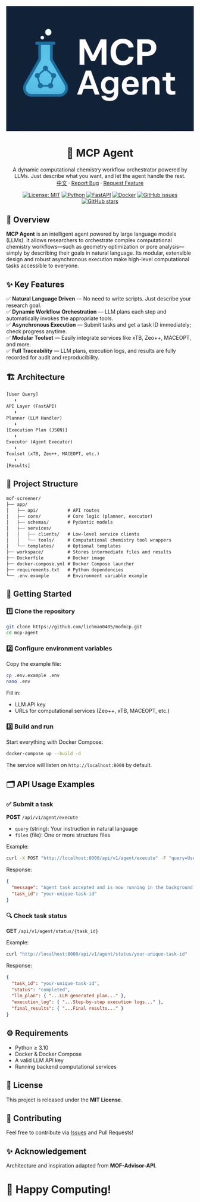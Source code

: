 
<div align="center">
  <a href="https://github.com/lichman0405/mofmcp">
    <img src="assets/logo.png" alt="MCP Agent Banner" style="max-width: 100%; height: auto;">
  </a>

  <h1 align="center">🧪 MCP Agent</h1>

  <p align="center">
    A dynamic computational chemistry workflow orchestrator powered by LLMs. Just describe what you want, and let the agent handle the rest.
    <br>
    <a href="README.md">中文</a>
    ·
    <a href="https://github.com/lichman0405/mofmcp/issues">Report Bug</a>
    ·
    <a href="https://github.com/lichman0405/mofmcp/issues">Request Feature</a>
  </p>

<p>
  <a href="https://opensource.org/licenses/MIT"><img src="https://img.shields.io/badge/License-MIT-blue.svg" alt="License: MIT"></a>
  <a href="https://www.python.org/"><img src="https://img.shields.io/badge/Python-3.10%2B-blue" alt="Python"></a>
  <a href="https://fastapi.tiangolo.com/"><img src="https://img.shields.io/badge/FastAPI-009688?style=flat&logo=fastapi" alt="FastAPI"></a>
  <a href="https://www.docker.com/"><img src="https://img.shields.io/badge/Docker-2496ED?style=flat&logo=docker" alt="Docker"></a>
  <a href="https://github.com/lichman0405/mofmcp/issues"><img src="https://img.shields.io/github/issues/lichman0405/mofmcp.svg" alt="GitHub issues"></a>
  <a href="https://github.com/lichman0405/mofmcp"><img src="https://img.shields.io/github/stars/lichman0405/mofmcp.svg?style=social" alt="GitHub stars"></a>
</p>
</div>



## 📖 Overview

**MCP Agent** is an intelligent agent powered by large language models (LLMs). It allows researchers to orchestrate complex computational chemistry workflows—such as geometry optimization or pore analysis—simply by describing their goals in natural language. Its modular, extensible design and robust asynchronous execution make high-level computational tasks accessible to everyone.



## ✨ Key Features

✅ **Natural Language Driven** — No need to write scripts. Just describe your research goal.  
✅ **Dynamic Workflow Orchestration** — LLM plans each step and automatically invokes the appropriate tools.  
✅ **Asynchronous Execution** — Submit tasks and get a task ID immediately; check progress anytime.  
✅ **Modular Toolset** — Easily integrate services like xTB, Zeo++, MACEOPT, and more.  
✅ **Full Traceability** — LLM plans, execution logs, and results are fully recorded for audit and reproducibility.



## 🏗️ Architecture

```
[User Query] 
   ⬇️ 
API Layer (FastAPI)
   ⬇️ 
Planner (LLM Handler)
   ⬇️ 
[Execution Plan (JSON)]
   ⬇️ 
Executor (Agent Executor)
   ⬇️ 
Toolset (xTB, Zeo++, MACEOPT, etc.)
   ⬇️ 
[Results]
```



## 📂 Project Structure

```
mof-screener/
├── app/
│   ├── api/           # API routes
│   ├── core/          # Core logic (planner, executor)
│   ├── schemas/       # Pydantic models
│   ├── services/
│   │   ├── clients/   # Low-level service clients
│   │   └── tools/     # Computational chemistry tool wrappers
│   └── templates/     # Optional templates
├── workspace/         # Stores intermediate files and results
├── Dockerfile         # Docker image
├── docker-compose.yml # Docker Compose launcher
├── requirements.txt   # Python dependencies
└── .env.example       # Environment variable example
```



## 🚀 Getting Started

### 1️⃣ Clone the repository

```bash
git clone https://github.com/lichman0405/mofmcp.git
cd mcp-agent
```

### 2️⃣ Configure environment variables

Copy the example file:

```bash
cp .env.example .env
nano .env
```

Fill in:
- LLM API key
- URLs for computational services (Zeo++, xTB, MACEOPT, etc.)

### 3️⃣ Build and run

Start everything with Docker Compose:

```bash
docker-compose up --build -d
```

The service will listen on `http://localhost:8000` by default.



## 🗂️ API Usage Examples

### ✅ Submit a task

**POST** `/api/v1/agent/execute`  
- `query` (string): Your instruction in natural language  
- `files` (file): One or more structure files

Example:

```bash
curl -X POST "http://localhost:8000/api/v1/agent/execute" -F "query=Use xTB to optimize this structure and analyze its pore size with Zeo++." -F "files=@/path/to/your/mof.cif"
```

Response:

```json
{
  "message": "Agent task accepted and is now running in the background.",
  "task_id": "your-unique-task-id"
}
```

### 🔍 Check task status

**GET** `/api/v1/agent/status/{task_id}`

Example:

```bash
curl "http://localhost:8000/api/v1/agent/status/your-unique-task-id"
```

Response:

```json
{
  "task_id": "your-unique-task-id",
  "status": "completed",
  "llm_plan": { "...LLM generated plan..." },
  "execution_log": { "...Step-by-step execution logs..." },
  "final_results": { "...Final results..." }
}
```



## ⚙️ Requirements

- Python ≥ 3.10
- Docker & Docker Compose
- A valid LLM API key
- Running backend computational services



## 📝 License

This project is released under the **MIT License**.



## 🤝 Contributing

Feel free to contribute via [Issues](https://github.com/lichman0405/mofmcp/issues) and Pull Requests!



## ✨ Acknowledgement

Architecture and inspiration adapted from **MOF-Advisor-API**.

# 🎉 Happy Computing!
